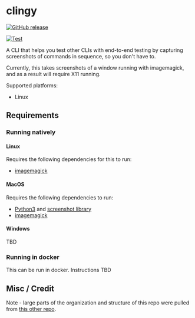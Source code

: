 # clingy

[![GitHub release](https://img.shields.io/github/release/Naereen/StrapDown.js.svg)](https://github.com/madhuravius/clingy/)

[![Test](https://github.com/madhuravius/clingy/actions/workflows/test.yaml/badge.svg)](https://github.com/madhuravius/clingy/actions/workflows/test.yaml)

A CLI that helps you test other CLIs with end-to-end testing by capturing screenshots of commands in sequence,
so you don't have to.

Currently, this takes screenshots of a window running with imagemagick, and as a result will require X11 running.

Supported platforms:

* Linux

## Requirements

### Running natively

#### Linux

Requires the following dependencies for this to run:

* [imagemagick](https://imagemagick.org/script/download.php)

#### MacOS

Requires the following dependencies to run:

* [Python3](https://www.python.org/downloads/macos/) and [screenshot library](https://pypi.org/project/screenshot/)
* [imagemagick](https://imagemagick.org/script/download.php)

#### Windows

TBD

### Running in docker

This can be run in docker. Instructions TBD

## Misc / Credit

Note - large parts of the organization and structure of this repo were pulled from
[this other repo](https://github.com/aptible/cloud-cli/).
